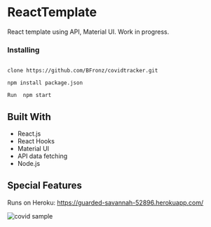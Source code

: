 # ReactTemplate
React template using API, Material UI. Work in progress. 

### Installing

```
 
clone https://github.com/BFronz/covidtracker.git

npm install package.json

Run  npm start

```

## Built With
* React.js
* React Hooks
* Material UI
* API data fetching 
* Node.js




## Special Features

Runs on Heroku:  https://guarded-savannah-52896.herokuapp.com/



<img src="src/images/covidsample.png" alt="covid sample">









